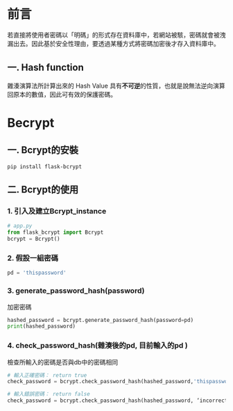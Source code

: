 
# 前言
若直接將使用者密碼以「明碼」的形式存在資料庫中，若網站被駭，密碼就會被洩漏出去。因此基於安全性理由，要透過某種方式將密碼加密後才存入資料庫中。

## 一. Hash function
雜湊演算法所計算出來的 Hash Value 具有**不可逆**的性質，也就是說無法逆向演算回原本的數值，因此可有效的保護密碼。
# Becrypt 
## 一. Bcrypt的安裝
```
pip install flask-bcrypt
```

## 二. Bcrypt的使用
### 1. 引入及建立Bcrypt_instance
```python
# app.py
from flask_bcrypt import Bcrypt
bcrypt = Bcrypt()
```
### 2. 假設一組密碼
```python
pd = 'thispassword'
```
### 3. generate_password_hash(password)
加密密碼
```python
hashed_password = bcrypt.generate_password_hash(password=pd)
print(hashed_password)
```
### 4. check_password_hash(雜湊後的pd, 目前輸入的pd )
檢查所輸入的密碼是否與db中的密碼相同
```python
# 輸入正確密碼： return true
check_password = bcrypt.check_password_hash(hashed_password,'thispassword')

# 輸入錯誤密碼： return false 
check_password = bcrypt.check_password_hash(hashed_password, ‘incorrectpassword ')
```
